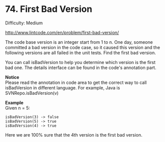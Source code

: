 # 74. First Bad Version

Difficulty: Medium

http://www.lintcode.com/en/problem/first-bad-version/

The code base version is an integer start from 1 to n. One day, someone committed a bad version in the code case, so it caused this version and the following versions are all failed in the unit tests. Find the first bad version.

You can call isBadVersion to help you determine which version is the first bad one. The details interface can be found in the code's annotation part.

**Notice**  
Please read the annotation in code area to get the correct way to call isBadVersion in different language. For example, Java is SVNRepo.isBadVersion(v)

**Example**  
Given n = 5:
```
isBadVersion(3) -> false
isBadVersion(5) -> true
isBadVersion(4) -> true
```
Here we are 100% sure that the 4th version is the first bad version.
